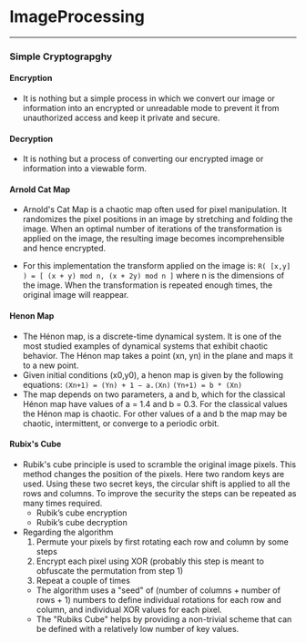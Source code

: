 # ImageProcessing
---
### Simple Cryptograpghy
#### Encryption
 - It is nothing but a simple process in which we convert our image or information into an encrypted or unreadable mode to prevent it from unauthorized access and keep it private and secure.

#### Decryption 
 - It is nothing but a process of converting our encrypted image or information into a viewable form.

#### Arnold Cat Map
 - Arnold's Cat Map is a chaotic map often used for pixel manipulation. It randomizes the pixel positions in an image by stretching and folding the image. When an optimal number of iterations of the transformation is applied on the image, the resulting image becomes incomprehensible and hence encrypted.

- For this implementation the transform applied on the image is:
```R( [x,y] ) = [ (x + y) mod n, (x + 2y) mod n ]```  where n is the dimensions of the image. When the transformation is repeated enough times, the original image will reappear.

#### Henon Map
- The Hénon map, is a discrete-time dynamical system. It is one of the most studied examples of dynamical systems that exhibit chaotic behavior. The Hénon map takes a point (xn, yn) in the plane and maps it to a new point.
- Given initial conditions (x0,y0), a henon map is given by the following equations:
```(Xn+1) = (Yn) + 1 − a.(Xn)```
```(Yn+1) = b * (Xn)``` 
- The map depends on two parameters, a and b, which for the classical Hénon map have values of a = 1.4 and b = 0.3. For the classical values the Hénon map is chaotic. For other values of a and b the map may be chaotic, intermittent, or converge to a periodic orbit.

#### Rubix's Cube
- Rubik's cube principle is used to scramble the original image pixels. This method changes the position of the pixels. Here two random keys are used. Using these two secret keys, the circular shift is applied to all the rows and columns. To improve the security the steps can be repeated as many times required.
  - Rubik’s cube encryption
  - Rubik’s cube decryption 
- Regarding the algorithm
  1. Permute your pixels by first rotating each row and column by some steps
  2. Encrypt each pixel using XOR (probably this step is meant to obfuscate the permutation from step 1)
  3. Repeat a couple of times
  - The algorithm uses a "seed" of (number of columns + number of rows + 1) numbers to define individual rotations for each row and column, and individual XOR values for each pixel.
  - The "Rubiks Cube" helps by providing a non-trivial scheme that can be defined with a relatively low number of key values.


